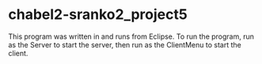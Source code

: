 # chabel2-sranko2_project5

This program was written in and runs from Eclipse.
To run the program, run as the Server to start the server, then run as the ClientMenu to start the client.
